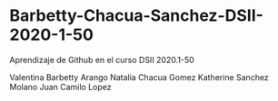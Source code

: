 # Barbetty-Chacua-Sanchez-DSII-2020-1-50
Aprendizaje de Github en el curso DSII 2020.1-50

Valentina Barbetty Arango
Natalia Chacua Gomez
Katherine Sanchez Molano
Juan Camilo Lopez
